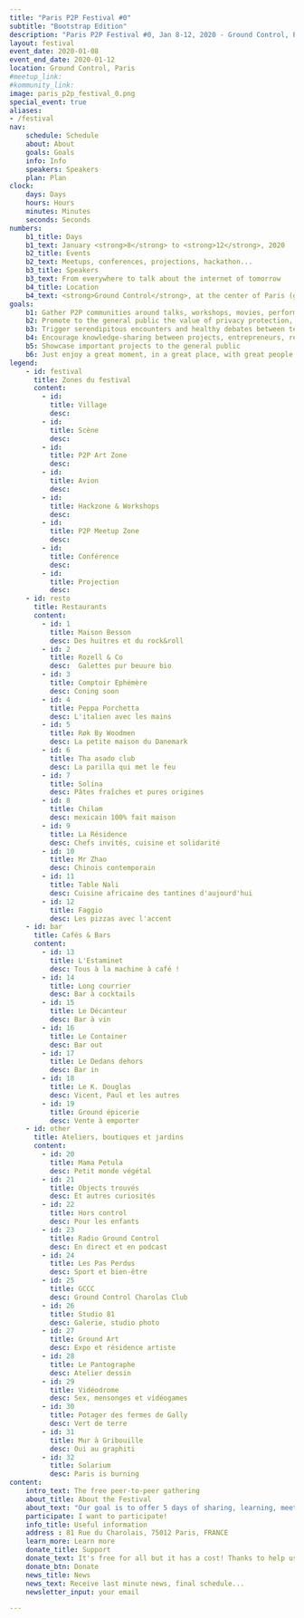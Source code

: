 ```yaml
---
title: "Paris P2P Festival #0"
subtitle: "Bootstrap Edition"
description: "Paris P2P Festival #0, Jan 8-12, 2020 - Ground Control, Paris. Everything you want to know about Peer-to-Peer, with talks, workshops, movies, performances, and more."
layout: festival
event_date: 2020-01-08
event_end_date: 2020-01-12
location: Ground Control, Paris
#meetup_link:
#kommunity_link:
image: paris_p2p_festival_0.png
special_event: true
aliases:
- /festival
nav:
    schedule: Schedule
    about: About
    goals: Goals
    info: Info
    speakers: Speakers
    plan: Plan
clock:
    days: Days
    hours: Hours
    minutes: Minutes
    seconds: Seconds
numbers:
    b1_title: Days
    b1_text: January <strong>8</strong> to <strong>12</strong>, 2020
    b2_title: Events
    b2_text: Meetups, conferences, projections, hackathon...
    b3_title: Speakers
    b3_text: From everywhere to talk about the internet of tomorrow
    b4_title: Location
    b4_text: <strong>Ground Control</strong>, at the center of Paris (gare de Lyon)
goals:
    b1: Gather P2P communities around talks, workshops, movies, performances, hack sessions, meetings…
    b2: Promote to the general public the value of privacy protection, free and open source software, commons and decentralized governance
    b3: Trigger serendipitous encounters and healthy debates between teams and individuals involved in the space
    b4: Encourage knowledge-sharing between projects, entrepreneurs, researchers, developers
    b5: Showcase important projects to the general public
    b6: Just enjoy a great moment, in a great place, with great people!
legend:
    - id: festival
      title: Zones du festival
      content:
        - id:
          title: Village
          desc: 
        - id:
          title: Scène
          desc:
        - id:
          title: P2P Art Zone
          desc:
        - id:
          title: Avion
          desc:
        - id:
          title: Hackzone & Workshops
          desc:
        - id:
          title: P2P Meetup Zone
          desc:
        - id:
          title: Conférence
          desc:
        - id:
          title: Projection
          desc:
    - id: resto
      title: Restaurants
      content:
        - id: 1
          title: Maison Besson
          desc: Des huitres et du rock&roll
        - id: 2
          title: Rozell & Co
          desc:  Galettes pur beuure bio
        - id: 3
          title: Comptoir Ephémère
          desc: Coning soon
        - id: 4
          title: Peppa Porchetta
          desc: L'italien avec les mains
        - id: 5
          title: Røk By Woodmen
          desc: La petite maison du Danemark
        - id: 6
          title: Tha asado club
          desc: La parilla qui met le feu
        - id: 7
          title: Solina
          desc: Pâtes fraîches et pures origines
        - id: 8
          title: Chilam
          desc: mexicain 100% fait maison
        - id: 9
          title: La Résidence
          desc: Chefs invités, cuisine et solidarité
        - id: 10
          title: Mr Zhao
          desc: Chinois contemporain
        - id: 11
          title: Table Nali
          desc: Cuisine africaine des tantines d'aujourd'hui
        - id: 12
          title: Faggio
          desc: Les pizzas avec l'accent
    - id: bar
      title: Cafés & Bars
      content:
        - id: 13
          title: L'Estaminet
          desc: Tous à la machine à café !
        - id: 14
          title: Long courrier
          desc: Bar à cocktails
        - id: 15
          title: Le Décanteur
          desc: Bar à vin
        - id: 16
          title: Le Container
          desc: Bar out
        - id: 17
          title: Le Dedans dehors
          desc: Bar in
        - id: 18
          title: Le K. Douglas
          desc: Vicent, Paul et les autres
        - id: 19
          title: Ground épicerie
          desc: Vente à emporter
    - id: other
      title: Ateliers, boutiques et jardins
      content:
        - id: 20
          title: Mama Petula
          desc: Petit monde végétal
        - id: 21
          title: Objects trouvés
          desc: Et autres curiosités
        - id: 22
          title: Hors control
          desc: Pour les enfants
        - id: 23
          title: Radio Ground Control
          desc: En direct et en podcast
        - id: 24
          title: Les Pas Perdus
          desc: Sport et bien-être
        - id: 25
          title: GCCC
          desc: Ground Control Charolas Club
        - id: 26
          title: Studio 81
          desc: Galerie, studio photo
        - id: 27
          title: Ground Art
          desc: Expo et résidence artiste
        - id: 28
          title: Le Pantographe
          desc: Atelier dessin
        - id: 29
          title: Vidéodrome
          desc: Sex, mensonges et vidéogames
        - id: 30
          title: Potager des fermes de Gally
          desc: Vert de terre
        - id: 31
          title: Mur à Gribouille
          desc: Oui au graphiti
        - id: 32
          title: Solarium
          desc: Paris is burning
content:
    intro_text: The free peer-to-peer gathering 
    about_title: About the Festival
    about_text: "Our goal is to offer 5 days of sharing, learning, meeting and playing around all the dimensions of the Peer-to-Peer (P2P) revolution. The technological aspect of P2P is essential, but we also believe that it materializes philosophical and ethical principles.<br/><br/>P2P applies to a wide array of aspects, from secure and privacy-preserving communication, to knowledge-sharing, to participative governance, to digital currencies, or even art!<br/><br/>Paris P2P Festival will be a fantastic opportunity to gather P2P supporters, regardless of their particular approach and interests.<br/><br/>We are calling any team or individual with an active interest in P2P to join the Festival, use it to set up their own meeting, offer a workshop, share a talk or a presentation, take part to the hackathon.<br/><br/>The event was born out of our Paris P2P monthly meetups at Ground Control. We are willing to open it to a wider audience: individuals, collectives, associations, and businesses willing to be part of a community event, without lucrative purpose."
    participate: I want to participate!
    info_title: Useful information
    address : 81 Rue du Charolais, 75012 Paris, FRANCE
    learn_more: Learn more
    donate_title: Support
    donate_text: It's free for all but it has a cost! Thanks to help us to make it possible.
    donate_btn: Donate
    news_title: News
    news_text: Receive last minute news, final schedule...
    newsletter_input: your email

---
```

